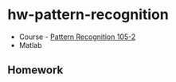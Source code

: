 # hw-pattern-recognition

* Course - [Pattern Recognition 105-2](http://class-qry.acad.ncku.edu.tw/syllabus/online_display.php?syear=0106&sem=2&co_no=P76C100&class_code=)
* Matlab

## Homework ##
